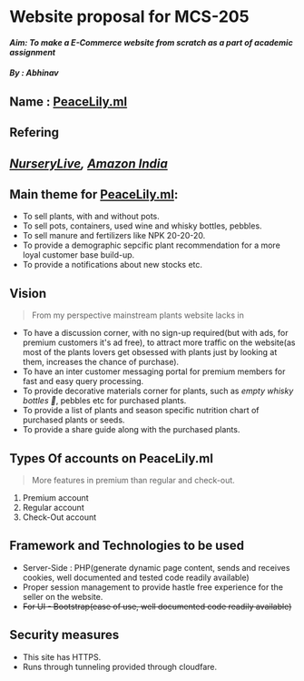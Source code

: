# Website proposal for MCS-205
#### _Aim: To make a E-Commerce website from scratch as a part of academic assignment_
#### _By : Abhinav_
## Name : [PeaceLily.ml](#)
## Refering 
## _[NurseryLive](https://NurseryLive.com), [Amazon India](https://www.amazon.in/Plants/b?ie=UTF8&node=4297302031)_
## Main theme for [PeaceLily.ml](#):
* To sell plants, with and without pots.
* To sell pots, containers, used wine and whisky bottles, pebbles.
* To sell manure and fertilizers like NPK 20-20-20.
* To provide a demographic sepcific plant recommendation for a more loyal customer base build-up.
* To provide a notifications about new stocks etc.
## Vision
> From my perspective mainstream plants website lacks in
* To have a discussion corner, with no sign-up required(but with ads, for premium customers it's ad free), to attract more traffic on the website(as most of the plants lovers get obsessed with plants just by looking at them, increases the chance of purchase).
* To have an inter customer messaging portal for premium members for fast and easy query processing. 
* To provide decorative materials corner for plants, such as *empty whisky bottles 🍾*, pebbles etc for purchased plants.
* To provide a list of plants and season specific nutrition chart of purchased plants or seeds.
* To provide a share guide along with the purchased plants.
## Types Of accounts on PeaceLily.ml
> More features in premium than regular and check-out.
1. Premium account
2. Regular account
3. Check-Out account
## Framework and Technologies to be used
* Server-Side : PHP(generate dynamic page content, sends and receives cookies, well documented and tested code readily  available)
* Proper session management to provide hastle free experience for the seller on the website.
* ~~For UI - Bootstrap(ease of use, well documented code readily available)~~

## Security measures 
* This site has HTTPS.
* Runs through tunneling provided through cloudfare.